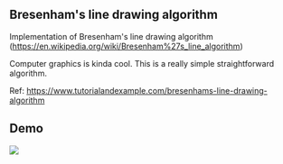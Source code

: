 ## Bresenham's line drawing algorithm

Implementation of Bresenham's line drawing algorithm (https://en.wikipedia.org/wiki/Bresenham%27s_line_algorithm)

Computer graphics is kinda cool. This is a really simple straightforward algorithm.

Ref: https://www.tutorialandexample.com/bresenhams-line-drawing-algorithm





## Demo

![](https://user-images.githubusercontent.com/49012815/257072710-82aba933-0186-4d9b-9580-074fc45963da.gif)


